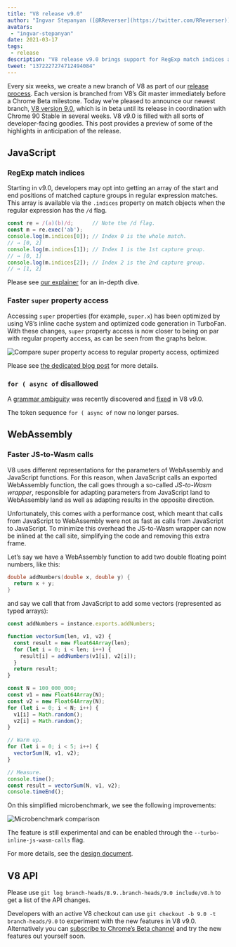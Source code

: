 ```yaml
---
title: "V8 release v9.0"
author: "Ingvar Stepanyan ([@RReverser](https://twitter.com/RReverser)), standing inline"
avatars:
 - "ingvar-stepanyan"
date: 2021-03-17
tags:
 - release
description: "V8 release v9.0 brings support for RegExp match indices and various performance improvements."
tweet: "1372227274712494084"
---
```

Every six weeks, we create a new branch of V8 as part of our [release process](https://v8.dev/docs/release-process). Each version is branched from V8’s Git master immediately before a Chrome Beta milestone. Today we’re pleased to announce our newest branch, [V8 version 9.0](https://chromium.googlesource.com/v8/v8.git/+log/branch-heads/9.0), which is in beta until its release in coordination with Chrome 90 Stable in several weeks. V8 v9.0 is filled with all sorts of developer-facing goodies. This post provides a preview of some of the highlights in anticipation of the release.

<!--truncate-->
## JavaScript

### RegExp match indices

Starting in v9.0, developers may opt into getting an array of the start and end positions of matched capture groups in regular expression matches. This array is available via the `.indices` property on match objects when the regular expression has the `/d` flag.

```javascript
const re = /(a)(b)/d;      // Note the /d flag.
const m = re.exec('ab');
console.log(m.indices[0]); // Index 0 is the whole match.
// → [0, 2]
console.log(m.indices[1]); // Index 1 is the 1st capture group.
// → [0, 1]
console.log(m.indices[2]); // Index 2 is the 2nd capture group.
// → [1, 2]
```

Please see [our explainer](https://v8.dev/features/regexp-match-indices) for an in-depth dive.

### Faster `super` property access

Accessing `super` properties (for example, `super.x`) has been optimized by using V8’s inline cache system and optimized code generation in TurboFan. With these changes, `super` property access is now closer to being on par with regular property access, as can be seen from the graphs below.

![Compare super property access to regular property access, optimized](/_img/fast-super/super-opt.svg)

Please see [the dedicated blog post](https://v8.dev/blog/fast-super) for more details.

### `for ( async of` disallowed

A [grammar ambiguity](https://github.com/tc39/ecma262/issues/2034) was recently discovered and [fixed](https://chromium-review.googlesource.com/c/v8/v8/+/2683221) in V8 v9.0.

The token sequence `for ( async of` now no longer parses.

## WebAssembly

### Faster JS-to-Wasm calls

V8 uses different representations for the parameters of WebAssembly and JavaScript functions. For this reason, when JavaScript calls an exported WebAssembly function, the call goes through a so-called *JS-to-Wasm wrapper*, responsible for adapting parameters from JavaScript land to WebAssembly land as well as adapting results in the opposite direction.

Unfortunately, this comes with a performance cost, which meant that calls from JavaScript to WebAssembly were not as fast as calls from JavaScript to JavaScript. To minimize this overhead the JS-to-Wasm wrapper can now be inlined at the call site, simplifying the code and removing this extra frame.

Let’s say we have a WebAssembly function to add two double floating point numbers, like this:

```cpp
double addNumbers(double x, double y) {
  return x + y;
}
```

and say we call that from JavaScript to add some vectors (represented as typed arrays):

```javascript
const addNumbers = instance.exports.addNumbers;

function vectorSum(len, v1, v2) {
  const result = new Float64Array(len);
  for (let i = 0; i < len; i++) {
    result[i] = addNumbers(v1[i], v2[i]);
  }
  return result;
}

const N = 100_000_000;
const v1 = new Float64Array(N);
const v2 = new Float64Array(N);
for (let i = 0; i < N; i++) {
  v1[i] = Math.random();
  v2[i] = Math.random();
}

// Warm up.
for (let i = 0; i < 5; i++) {
  vectorSum(N, v1, v2);
}

// Measure.
console.time();
const result = vectorSum(N, v1, v2);
console.timeEnd();
```

On this simplified microbenchmark, we see the following improvements:

![Microbenchmark comparison](/_img/v8-release-90/js-to-wasm.svg)

The feature is still experimental and can be enabled through the `--turbo-inline-js-wasm-calls` flag.

For more details, see the [design document](https://docs.google.com/document/d/1mXxYnYN77tK-R1JOVo6tFG3jNpMzfueQN1Zp5h3r9aM/edit).

## V8 API

Please use `git log branch-heads/8.9..branch-heads/9.0 include/v8.h` to get a list of the API changes.

Developers with an active V8 checkout can use `git checkout -b 9.0 -t branch-heads/9.0` to experiment with the new features in V8 v9.0. Alternatively you can [subscribe to Chrome’s Beta channel](https://www.google.com/chrome/browser/beta.html) and try the new features out yourself soon.
